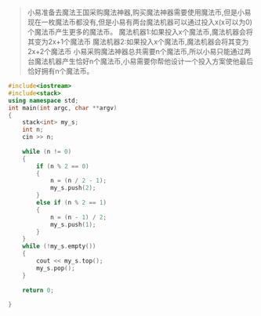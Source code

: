 > 小易准备去魔法王国采购魔法神器,购买魔法神器需要使用魔法币,但是小易现在一枚魔法币都没有,但是小易有两台魔法机器可以通过投入x(x可以为0)个魔法币产生更多的魔法币。
> 魔法机器1:如果投入x个魔法币,魔法机器会将其变为2x+1个魔法币
> 魔法机器2:如果投入x个魔法币,魔法机器会将其变为2x+2个魔法币
> 小易采购魔法神器总共需要n个魔法币,所以小易只能通过两台魔法机器产生恰好n个魔法币,小易需要你帮他设计一个投入方案使他最后恰好拥有n个魔法币。

```cpp
#include<iostream>
#include<stack>
using namespace std;
int main(int argc, char **argv)
{
    stack<int> my_s;
    int n;
    cin >> n;
 
    while (n != 0)
    {
        if (n % 2 == 0)
        {
            n = (n / 2 - 1);
            my_s.push(2);
        }
        else if (n % 2 == 1)
        {
            n = (n - 1) / 2;
            my_s.push(1);
        }
    }
    while (!my_s.empty())
    {
        cout << my_s.top();
        my_s.pop();
    }
 
    return 0;
 
}


```

